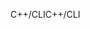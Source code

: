 <span data-ttu-id="6a666-101">C++/CLI</span><span class="sxs-lookup"><span data-stu-id="6a666-101">C++/CLI</span></span>